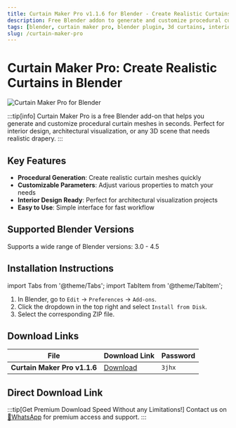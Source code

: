 ```yaml
---
title: Curtain Maker Pro v1.1.6 for Blender - Create Realistic Curtains
description: Free Blender addon to generate and customize procedural curtain meshes. Perfect for interior design and architectural visualization.
tags: [blender, curtain maker pro, blender plugin, 3d curtains, interior design, architectural visualization, procedural meshes]
slug: /curtain-maker-pro
---
```


# Curtain Maker Pro: Create Realistic Curtains in Blender

![Curtain Maker Pro for Blender](https://www.gfxcamp.com/wp-content/uploads/2025/09/Curtain-Maker-Pro.jpg)

:::tip[info]
Curtain Maker Pro is a free Blender add-on that helps you generate and customize procedural curtain meshes in seconds. Perfect for interior design, architectural visualization, or any 3D scene that needs realistic drapery.
:::

## Key Features

- **Procedural Generation**: Create realistic curtain meshes quickly
- **Customizable Parameters**: Adjust various properties to match your needs
- **Interior Design Ready**: Perfect for architectural visualization projects
- **Easy to Use**: Simple interface for fast workflow

## Supported Blender Versions

Supports a wide range of Blender versions: 3.0 - 4.5

## Installation Instructions

import Tabs from '@theme/Tabs';
import TabItem from '@theme/TabItem';

<Tabs>
  <TabItem value="blender-3.0+" label="Blender 3.0 and Later" default>
    <ol>
      <li>In Blender, go to <code>Edit</code> → <code>Preferences</code> → <code>Add-ons</code>.</li>
      <li>Click the dropdown in the top right and select <code>Install from Disk</code>.</li>
      <li>Select the corresponding ZIP file.</li>
    </ol>
  </TabItem>
</Tabs>

## Download Links

| File                       | Download Link                                                              | Password |
| -------------------------- | -------------------------------------------------------------------------- | -------- |
| **Curtain Maker Pro v1.1.6**  | [Download](https://pan.baidu.com/s/1wC-7EN3LwcI4gClxUa2rWQ?pwd=3jhx)        | `3jhx`   |

## Direct Download Link
:::tip[Get Premium Download Speed Without any Limitations!]
Contact us on [💬WhatsApp](https://wa.me/+8613237610083) for premium  access and support.
:::